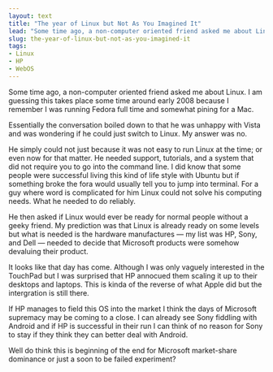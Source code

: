 ```yaml
---
layout: text
title: "The year of Linux but Not As You Imagined It"
lead: "Some time ago, a non-computer oriented friend asked me about Linux. I am guessing this takes place some time around early 2008 because I remember I was running Fedora full time and somewhat pining for a Mac."
slug: the-year-of-linux-but-not-as-you-imagined-it
tags:
- Linux
- HP
- WebOS
---
```


Some time ago, a non-computer oriented friend asked me about Linux. I am guessing this takes place some time around early 2008 because I remember I was running Fedora full time and somewhat pining for a Mac.

Essentially the conversation boiled down to that he was unhappy with Vista and was wondering if he could just switch to Linux. My answer was no.

He simply could not just because it was not easy to run Linux at the time; or even now for that matter. He needed support, tutorials, and a system that did not require you to go into the command line. I did know that some people were successful living this kind of life style with Ubuntu but if something broke the fora would usually tell you to jump into terminal. For a guy where word is complicated for him Linux could not solve his computing needs. What he needed to do reliably.

He then asked if Linux would ever be ready for normal people without a geeky friend. My prediction was that Linux is already ready on some levels but what is needed is the hardware manufactures — my list was HP, Sony, and Dell — needed to decide that Microsoft products were somehow devaluing their product.

It looks like that day has come. Although I was only vaguely interested in the TouchPad but I was surprised that HP annocued them scaling it up to their desktops and laptops. This is kinda of the reverse of what Apple did but the intergration is still there.

If HP manages to field this OS into the market I think the days of Microsoft supremacy may be coming to a close. I can already see Sony fiddling with Android and if HP is successful in their run I can think of no reason for Sony to stay if they think they can better deal with Android.

Well do think this is beginning of the end for Microsoft market-share dominance or just a soon to be failed experiment?
